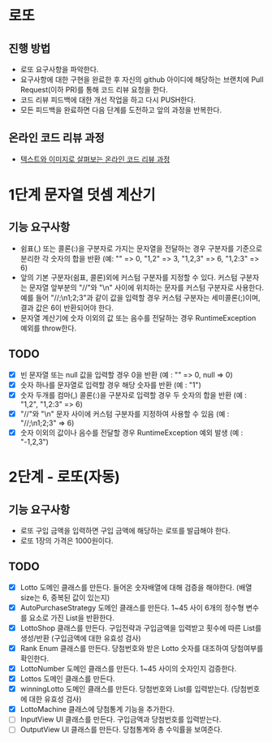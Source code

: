 # 로또
## 진행 방법
* 로또 요구사항을 파악한다.
* 요구사항에 대한 구현을 완료한 후 자신의 github 아이디에 해당하는 브랜치에 Pull Request(이하 PR)를 통해 코드 리뷰 요청을 한다.
* 코드 리뷰 피드백에 대한 개선 작업을 하고 다시 PUSH한다.
* 모든 피드백을 완료하면 다음 단계를 도전하고 앞의 과정을 반복한다.

## 온라인 코드 리뷰 과정
* [텍스트와 이미지로 살펴보는 온라인 코드 리뷰 과정](https://github.com/next-step/nextstep-docs/tree/master/codereview)

# 1단계 문자열 덧셈 계산기
## 기능 요구사항
* 쉼표(,) 또는 콜론(:)을 구분자로 가지는 문자열을 전달하는 경우 구분자를 기준으로 분리한 각 숫자의 합을 반환 (예: "" => 0, "1,2" => 3, "1,2,3" => 6, "1,2:3" => 6)
* 앞의 기본 구분자(쉼표, 콜론)외에 커스텀 구분자를 지정할 수 있다. 커스텀 구분자는 문자열 앞부분의 "//"와 "\n" 사이에 위치하는 문자를 커스텀 구분자로 사용한다. 예를 들어 "//;\n1;2;3"과 같이 값을 입력할 경우 커스텀 구분자는 세미콜론(;)이며, 결과 값은 6이 반환되어야 한다.
* 문자열 계산기에 숫자 이외의 값 또는 음수를 전달하는 경우 RuntimeException 예외를 throw한다.

## TODO
* [X] 빈 문자열 또는 null 값을 입력할 경우 0을 반환 (예 : "" => 0, null => 0)
* [X] 숫자 하나를 문자열로 입력할 경우 해당 숫자를 반환 (예 : "1")
* [X] 숫자 두개를 컴마(,) 콜론(:)을 구분자로 입력할 경우 두 숫자의 합을 반환 (예 : "1,2", "1,2:3" => 6)
* [X] "//"와 "\n" 문자 사이에 커스텀 구분자를 지정하여 사용할 수 있음 (예 : "//;\n1;2;3" => 6)
* [X] 숫자 이외의 값이나 음수를 전달할 경우 RuntimeException 예외 발생 (예 : "-1,2,3")

# 2단계 - 로또(자동)
## 기능 요구사항
* 로또 구입 금액을 입력하면 구입 금액에 해당하는 로또를 발급해야 한다.
* 로또 1장의 가격은 1000원이다.

## TODO
* [X] Lotto 도메인 클래스를 만든다. 들어온 숫자배열에 대해 검증을 해야한다. (배열 size는 6, 중복된 값이 있는지)
* [X] AutoPurchaseStrategy 도메인 클래스를 만든다. 1~45 사이 6개의 정수형 변수를 요소로 가진 List을 반환한다.
* [X] LottoShop 클래스를 만든다. 구입전략과 구입금액을 입력받고 횟수에 따른 List<Lotto>를 생성/반환 (구입금액에 대한 유효성 검사)
* [X] Rank Enum 클래스를 만든다. 당첨번호와 받은 Lotto 숫자를 대조하여 당첨여부를 확인한다.
* [X] LottoNumber 도메인 클래스를 만든다. 1~45 사이의 숫자인지 검증한다.
* [X] Lottos 도메인 클래스를 만든다.
* [X] winningLotto 도메인 클래스를 만든다. 당첨번호와 List<Lotto>를 입력받는다. (당첨번호에 대한 유효성 검사)
* [X] LottoMachine 클래스에 당첨통계 기능을 추가한다.
* [ ] InputView UI 클래스를 만든다. 구입금액과 당첨번호를 입력받는다.
* [ ] OutputView UI 클래스를 만든다. 당첨통계와 총 수익률을 보여준다.
